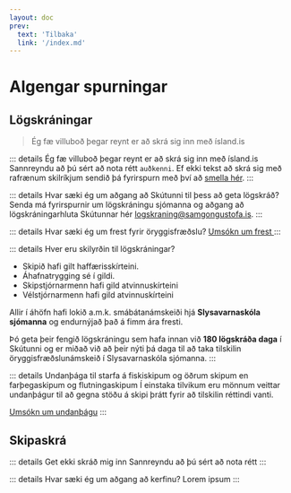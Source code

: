 ```yaml
---
layout: doc
prev:
  text: 'Tilbaka'
  link: '/index.md'
---
```


<!-- ---
layout: home

hero:
  name: VitePress
  text: Vite & Vue powered static site generator.
  tagline: Lorem ipsum...
  image:
    src: /logo.png
    alt: VitePress
  actions:
    - theme: brand
      text: Get Started
      link: /guide/what-is-vitepress
    - theme: alt
      text: View on GitHub
      link: https://github.com/vuejs/vitepress
--- -->


# Algengar spurningar


## Lögskráningar 

> Ég fæ villuboð þegar reynt er að skrá sig inn með ísland.is

::: details Ég fæ villuboð þegar reynt er að skrá sig inn með ísland.is
Sannreyndu að þú sért að nota rétt `auðkenni`. 
Ef ekki tekst að skrá sig með rafrænum skilríkjum sendið þá fyrirspurn með því að  [smella hér](https://www.samgongustofa.is/samband/).
:::


::: details Hvar sæki ég um aðgang að Skútunni til þess að geta lögskráð?
Senda má fyrirspurnir um lögskráningu sjómanna og aðgang að lögskráningarhluta Skútunnar hér
[logskraning@samgongustofa.is](mailto:logskraning@samgongustofa.is).
:::

::: details Hvar sæki ég um frest fyrir öryggisfræðslu?
[Umsókn um frest ](https://www.samgongustofa.is/siglingar/monnun-og-skraning/logskraningar/slysavarnarskoli-frestur/)
:::

::: details Hver eru skilyrðin til lögskráningar?
- Skipið hafi gilt haffærisskírteini.
- Áhafnatrygging sé í gildi.
- Skipstjórnarmenn hafi gild atvinnuskírteini
- Vélstjórnarmenn hafi gild atvinnuskírteini

Allir í áhöfn hafi lokið a.m.k. smábátanámskeiði hjá **Slysavarnaskóla sjómanna** og endurnýjað það á fimm ára fresti. 

Þó geta þeir fengið lögskráningu sem hafa innan við **180 lögskráða daga** í Skútunni og er miðað við að þeir nýti þá daga til að taka tilskilin öryggisfræðslunámskeið í Slysavarnaskóla sjómanna.
:::

::: details Undanþága til starfa á fiskiskipum og öðrum skipum en farþegaskipum og flutningaskipum
Í einstaka tilvikum eru mönnum veittar undanþágur til að gegna stöðu á skipi þrátt fyrir að tilskilin réttindi vanti.

[Umsókn um undanþágu](https://eydublod.samgongustofa.is/27635894850265002716)
:::


## Skipaskrá 

::: details Get ekki skráð mig inn
Sannreyndu að þú sért að nota rétt
:::


::: details Hvar sæki ég um aðgang að kerfinu?
Lorem ipsum
:::